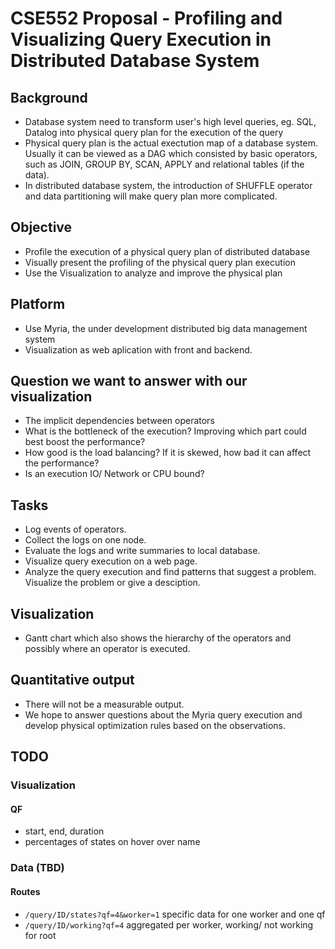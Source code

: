 CSE552 Proposal - Profiling and Visualizing Query Execution in Distributed Database System
==========================================================================================


## Background
* Database system need to transform user's high level queries, eg. SQL, Datalog into physical query plan for the execution of the query
* Physical query plan is the actual exectution map of a database system. Usually it can be viewed as a DAG which consisted by basic operators, such as JOIN, GROUP BY, SCAN, APPLY and relational tables (if the data).
* In distributed database system, the introduction of SHUFFLE operator and data partitioning will make query plan more complicated.

## Objective

* Profile the execution of a physical query plan of distributed database
* Visually present the profiling of the physical query plan execution 
* Use the Visualization to analyze and improve the physical plan

## Platform

* Use Myria, the under development distributed big data management system
* Visualization as web aplication with front and backend. 

## Question we want to answer with our visualization

* The implicit dependencies between operators
* What is the bottleneck of the execution? Improving which part could best boost the performance?
* How good is the load balancing? If it is skewed, how bad it can affect the performance?
* Is an execution IO/ Network or CPU bound?

## Tasks

* Log events of operators.
* Collect the logs on one node.
* Evaluate the logs and write summaries to local database.
* Visualize query execution on a web page.
* Analyze the query execution and find patterns that suggest a problem. Visualize the problem or give a desciption. 

## Visualization

* Gantt chart which also shows the hierarchy of the operators and possibly where an operator is executed.


## Quantitative output

* There will not be a measurable output.
* We hope to answer questions about the Myria query execution and develop physical optimization rules based on the observations. 



## TODO


### Visualization 

#### QF

* start, end, duration
* percentages of states on hover over name

### Data (TBD)

#### Routes

* `/query/ID/states?qf=4&worker=1` specific data for one worker and one qf
* `/query/ID/working?qf=4` aggregated per worker, working/ not working for root
